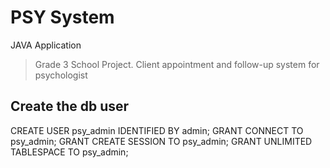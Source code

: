 # PSY System

JAVA Application

> Grade 3 School Project.
> Client appointment and follow-up system for psychologist

## Create the db user

CREATE USER psy_admin IDENTIFIED BY admin;
GRANT CONNECT TO psy_admin;
GRANT CREATE SESSION TO psy_admin;
GRANT UNLIMITED TABLESPACE TO psy_admin;
